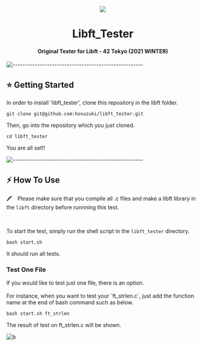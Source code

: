 <p align="center">
  <a href="https://user-images.githubusercontent.com/81731043/146728765-455cd9ca-9578-41ba-b0d7-109c94440b7a.png">
    <img width="`400px" src="https://user-images.githubusercontent.com/81731043/146728765-455cd9ca-9578-41ba-b0d7-109c94440b7a.png" />
  </a>
</p>

<h1 align="center"> Libft_Tester </h1>
<h4 align="center"> Original Tester for Libft - 42 Tokyo (2021 WINTER) </h4>

![-----------------------------------------------------](https://raw.githubusercontent.com/andreasbm/readme/master/assets/lines/rainbow.png)

<!-- GETTING STARTED -->
<h2 id="getting-started"> ⭐  Getting Started</h2>

In order to install 'libft_tester', clone this repository in the libft folder.
```
git clone git@github.com:hosuzuki/libft_tester.git
```
Then, go into the repository which you just cloned. 
```
cd libft_tester
```
You are all set!!

![-----------------------------------------------------](https://raw.githubusercontent.com/andreasbm/readme/master/assets/lines/rainbow.png)

<!-- HOW TO USE -->
<h2 id="how to use">  ⚡ How To Use</h2>


🖍️　Please make sure that you compile all .c files and make a libft library in the `libft` directory before runnning this test.

<br>

To start the test, simply run the shell script in the `libft_tester` directory.
```
bash start.sh
```
It should run all tests.

<h3>Test One File</h3>
If you would like to test just one file, there is an option.<br>
<br>
For instance, when you want to test your `ft_strlen.c`, just add the function name at the end of bash command such as below.<br>

```
bash start.sh ft_strlen
```
The result of test on ft_strlen.c will be shown.

![b](https://user-images.githubusercontent.com/81731043/146729805-844f4a7c-a085-43f9-a330-1b1b7ccc5da3.png)


